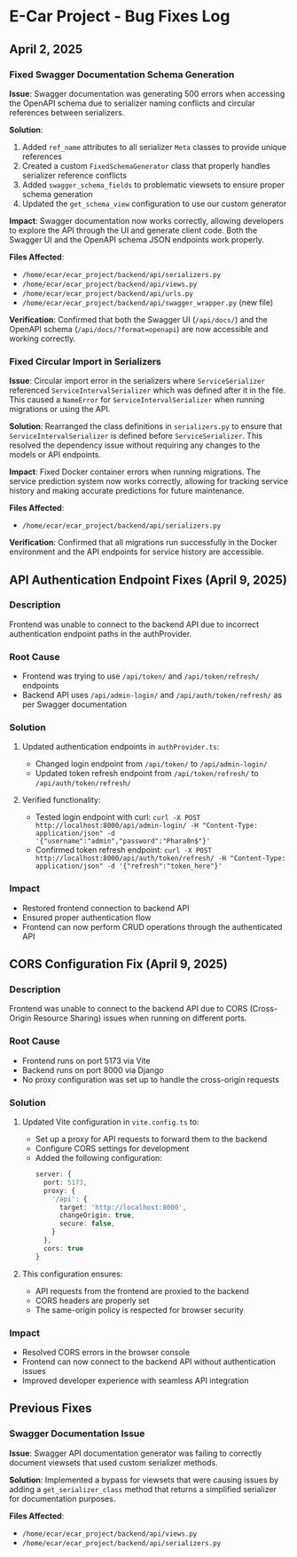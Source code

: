 # E-Car Project - Bug Fixes Log

## April 2, 2025

### Fixed Swagger Documentation Schema Generation

**Issue**: Swagger documentation was generating 500 errors when accessing the OpenAPI schema due to serializer naming conflicts and circular references between serializers.

**Solution**:
1. Added `ref_name` attributes to all serializer `Meta` classes to provide unique references
2. Created a custom `FixedSchemaGenerator` class that properly handles serializer reference conflicts
3. Added `swagger_schema_fields` to problematic viewsets to ensure proper schema generation
4. Updated the `get_schema_view` configuration to use our custom generator

**Impact**: Swagger documentation now works correctly, allowing developers to explore the API through the UI and generate client code. Both the Swagger UI and the OpenAPI schema JSON endpoints work properly.

**Files Affected**:
- `/home/ecar/ecar_project/backend/api/serializers.py`
- `/home/ecar/ecar_project/backend/api/views.py`
- `/home/ecar/ecar_project/backend/api/urls.py`
- `/home/ecar/ecar_project/backend/api/swagger_wrapper.py` (new file)

**Verification**: Confirmed that both the Swagger UI (`/api/docs/`) and the OpenAPI schema (`/api/docs/?format=openapi`) are now accessible and working correctly.

### Fixed Circular Import in Serializers

**Issue**: Circular import error in the serializers where `ServiceSerializer` referenced `ServiceIntervalSerializer` which was defined after it in the file. This caused a `NameError` for `ServiceIntervalSerializer` when running migrations or using the API.

**Solution**: Rearranged the class definitions in `serializers.py` to ensure that `ServiceIntervalSerializer` is defined before `ServiceSerializer`. This resolved the dependency issue without requiring any changes to the models or API endpoints.

**Impact**: Fixed Docker container errors when running migrations. The service prediction system now works correctly, allowing for tracking service history and making accurate predictions for future maintenance.

**Files Affected**: 
- `/home/ecar/ecar_project/backend/api/serializers.py`

**Verification**: Confirmed that all migrations run successfully in the Docker environment and the API endpoints for service history are accessible.

## API Authentication Endpoint Fixes (April 9, 2025)

### Description
Frontend was unable to connect to the backend API due to incorrect authentication endpoint paths in the authProvider.

### Root Cause
- Frontend was trying to use `/api/token/` and `/api/token/refresh/` endpoints
- Backend API uses `/api/admin-login/` and `/api/auth/token/refresh/` as per Swagger documentation

### Solution
1. Updated authentication endpoints in `authProvider.ts`:
   - Changed login endpoint from `/api/token/` to `/api/admin-login/`
   - Updated token refresh endpoint from `/api/token/refresh/` to `/api/auth/token/refresh/`

2. Verified functionality:
   - Tested login endpoint with curl: `curl -X POST http://localhost:8000/api/admin-login/ -H "Content-Type: application/json" -d '{"username":"admin","password":"Phara0n$"}'`
   - Confirmed token refresh endpoint: `curl -X POST http://localhost:8000/api/auth/token/refresh/ -H "Content-Type: application/json" -d '{"refresh":"token_here"}'`

### Impact
- Restored frontend connection to backend API
- Ensured proper authentication flow
- Frontend can now perform CRUD operations through the authenticated API

## CORS Configuration Fix (April 9, 2025)

### Description
Frontend was unable to connect to the backend API due to CORS (Cross-Origin Resource Sharing) issues when running on different ports.

### Root Cause
- Frontend runs on port 5173 via Vite
- Backend runs on port 8000 via Django
- No proxy configuration was set up to handle the cross-origin requests

### Solution
1. Updated Vite configuration in `vite.config.ts` to:
   - Set up a proxy for API requests to forward them to the backend
   - Configure CORS settings for development
   - Added the following configuration:
     ```ts
     server: {
       port: 5173,
       proxy: {
         '/api': {
           target: 'http://localhost:8000',
           changeOrigin: true,
           secure: false,
         }
       },
       cors: true
     }
     ```

2. This configuration ensures:
   - API requests from the frontend are proxied to the backend
   - CORS headers are properly set
   - The same-origin policy is respected for browser security

### Impact
- Resolved CORS errors in the browser console
- Frontend can now connect to the backend API without authentication issues
- Improved developer experience with seamless API integration

## Previous Fixes

### Swagger Documentation Issue

**Issue**: Swagger API documentation generator was failing to correctly document viewsets that used custom serializer methods.

**Solution**: Implemented a bypass for viewsets that were causing issues by adding a `get_serializer_class` method that returns a simplified serializer for documentation purposes.

**Files Affected**:
- `/home/ecar/ecar_project/backend/api/views.py`
- `/home/ecar/ecar_project/backend/api/serializers.py` 